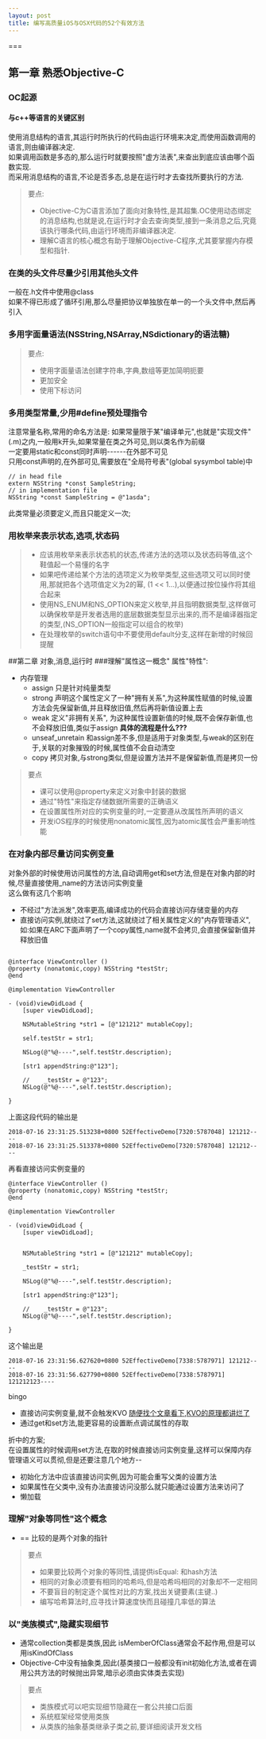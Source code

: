 ```yaml
---
layout: post
title: 编写高质量iOS与OSX代码的52个有效方法
---
```


===

## 第一章 熟悉Objective-C
### OC起源
#### 与c++等语言的关键区别
使用消息结构的语言,其运行时所执行的代码由运行环境来决定,而使用函数调用的语言,则由编译器决定.  
如果调用函数是多态的,那么运行时就要按照"虚方法表",来查出到底应该由哪个函数实现.  
而采用消息结构的语言,不论是否多态,总是在运行时才去查找所要执行的方法.

>要点:
>
>* Objective-C为C语言添加了面向对象特性,是其超集.OC使用动态绑定的消息结构,也就是说,在运行时才会去查询类型,接到一条消息之后,究竟该执行哪条代码,由运行环境而非编译器决定.
>* 理解C语言的核心概念有助于理解Objective-C程序,尤其要掌握内存模型和指针.


### 在类的头文件尽量少引用其他头文件
一般在.h文件中使用@class  
如果不得已形成了循环引用,那么尽量把协议单独放在单一的一个头文件中,然后再引入

### 多用字面量语法(NSString,NSArray,NSdictionary的语法糖)

>要点:
>
>* 使用字面量语法创建字符串,字典,数组等更加简明扼要
>* 更加安全
>* 使用下标访问


### 多用类型常量,少用#define预处理指令
注意常量名称,常用的命名方法是:  如果常量限于某"编译单元",也就是"实现文件"(.m)之内,一般用k开头,如果常量在类之外可见,则以类名作为前缀  
一定要用static和const同时声明------在外部不可见  
只用const声明的,在外部可见,需要放在"全局符号表"(global sysymbol table)中

```
// in head file
extern NSString *const SampleString;
// in implementation file
NSString *const SampleString = @"1asda";
```
此类常量必须要定义,而且只能定义一次;  

### 用枚举来表示状态,选项,状态码
> * 应该用枚举来表示状态机的状态,传递方法的选项以及状态码等值,这个鞋值起一个易懂的名字
> * 如果吧传递给某个方法的选项定义为枚举类型,这些选项又可以同时使用,那就把各个选项值定义为2的幂, (1 << 1...),以便通过按位操作将其组合起来
> * 使用NS_ENUM和NS_OPTION来定义枚举,并且指明数据类型,这样做可以确保枚举是开发者选用的底层数据类型显示出来的,而不是编译器指定的类型,(NS_OPTION一般指定可以组合的枚举)
> * 在处理枚举的switch语句中不要使用default分支,这样在新增的时候回提醒


##第二章 对象,消息,运行时
###理解"属性这一概念"
属性"特性":  

* 内存管理
	* assign 只是针对纯量类型
	* strong 声明这个属性定义了一种"拥有关系",为这种属性赋值的时候,设置方法会先保留新值,并且释放旧值,然后再将新值设置上去
	* weak 定义"非拥有关系", 为这种属性设置新值的时候,既不会保存新值,也不会释放旧值,类似于assign  **具体的流程是什么???**
	* unseaf_unretain 和assign差不多,但是适用于对象类型,与weak的区别在于,关联的对象摧毁的时候,属性值不会自动清空
	* copy 拷贝对象,与strong类似,但是设置方法并不是保留新值,而是拷贝一份

>要点
>
>* 课可以使用@property来定义对象中封装的数据
>* 通过"特性"来指定存储数据所需要的正确语义
>* 在设置属性所对应的实例变量的时,一定要遵从改属性所声明的语义
>* 开发iOS程序的时候使用nonatomic属性,因为atomic属性会严重影响性能


### 在对象内部尽量访问实例变量

对象外部的时候使用访问属性的方法,自动调用get和set方法,但是在对象内部的时候,尽量直接使用_name的方法访问实例变量  
这么做有这几个影响

* 不经过"方法派发",效率更高,编译成功的代码会直接访问存储变量的内存
* 直接访问实例,就绕过了set方法,这就绕过了相关属性定义的"内存管理语义",如:如果在ARC下面声明了一个copy属性,name就不会拷贝,会直接保留新值并释放旧值

```

@interface ViewController ()
@property (nonatomic,copy) NSString *testStr;
@end

@implementation ViewController

- (void)viewDidLoad {
    [super viewDidLoad];

    NSMutableString *str1 = [@"121212" mutableCopy];
    
    self.testStr = str1;
    
    NSLog(@"%@----",self.testStr.description);
    
    [str1 appendString:@"123"];
    
    //    _testStr = @"123";
    NSLog(@"%@----",self.testStr.description);

}

```
上面这段代码的输出是  

```
2018-07-16 23:31:25.513238+0800 52EffectiveDemo[7320:5787048] 121212----
2018-07-16 23:31:25.513378+0800 52EffectiveDemo[7320:5787048] 121212----

```
再看直接访问实例变量的

```
@interface ViewController ()
@property (nonatomic,copy) NSString *testStr;
@end

@implementation ViewController

- (void)viewDidLoad {
    [super viewDidLoad];

    
    NSMutableString *str1 = [@"121212" mutableCopy];
    
    _testStr = str1;
    
    NSLog(@"%@----",self.testStr.description);
    
    [str1 appendString:@"123"];
    
    //    _testStr = @"123";
    NSLog(@"%@----",self.testStr.description);

}
```
这个输出是

```
2018-07-16 23:31:56.627620+0800 52EffectiveDemo[7338:5787971] 121212----
2018-07-16 23:31:56.627790+0800 52EffectiveDemo[7338:5787971] 121212123----

```

bingo  

* 直接访问实例变量,就不会触发KVO [随便找个文章看下,KVO的原理都讲烂了](https://www.jianshu.com/p/e59bb8f59302)
* 通过get和set方法,能更容易的设置断点调试属性的存取


折中的方案;  
在设置属性的时候调用set方法,在取的时候直接访问实例变量,这样可以保障内存管理语义可以贯彻,但是还要注意几个地方--

* 初始化方法中应该直接访问实例,因为可能会重写父类的设置方法
* 如果属性在父类中,没有办法直接访问没那么就只能通过设置方法来访问了
* 懒加载

### 理解"对象等同性"这个概念

* == 比较的是两个对象的指针

> 要点
> 
> * 如果要比较两个对象的等同性,请提供isEqual: 和hash方法
> * 相同的对象必须要有相同的哈希吗,但是哈希吗相同的对象却不一定相同
> * 不要盲目的制定逐个属性对比的方案,找出关键要素(主键..)
> * 编写哈希算法时,应寻找计算速度快而且碰撞几率低的算法

### 以"类族模式",隐藏实现细节

* 通常collection类都是类族,因此 isMemberOfClass通常会不起作用,但是可以用isKindOfClass
* Objective-C中没有抽象类,因此(基类接口一般都没有init初始化方法,或者在调用公共方法的时候抛出异常,暗示必须由实体类去实现)

> 要点
> 
> * 类族模式可以吧实现细节隐藏在一套公共接口后面
> * 系统框架经常使用类族
> * 从类族的抽象基类继承子类之前,要详细阅读开发文档
> 


